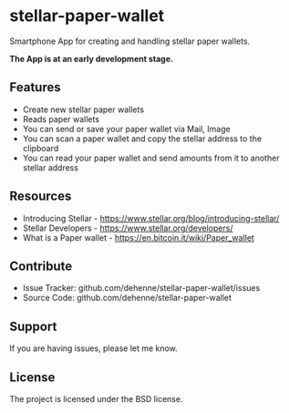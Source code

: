 stellar-paper-wallet
====================

Smartphone App for creating and handling stellar paper wallets.

**The App is at an early development stage.**

Features
--------

* Create new stellar paper wallets
* Reads paper wallets
* You can send or save your paper wallet via Mail, Image
* You can scan a paper wallet and copy the stellar address to the clipboard
* You can read your paper wallet and send amounts from it to another stellar address


Resources
---------

* Introducing Stellar - https://www.stellar.org/blog/introducing-stellar/
* Stellar Developers - https://www.stellar.org/developers/
* What is a Paper wallet - https://en.bitcoin.it/wiki/Paper_wallet


Contribute
----------

* Issue Tracker: github.com/dehenne/stellar-paper-wallet/issues
* Source Code: github.com/dehenne/stellar-paper-wallet

Support
-------

If you are having issues, please let me know.


License
-------

The project is licensed under the BSD license.